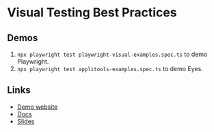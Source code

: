 # Visual Testing Best Practices

## Demos

1. `npx playwright test playwright-visual-examples.spec.ts` to demo Playwright.
2. `npx playwright test applitools-examples.spec.ts` to demo Eyes.

## Links

- [Demo website](https://sandbox.applitools.com/bank)
- [Docs](https://applitools.com/tutorials/playwright/)
- [Slides](https://www.dropbox.com/scl/fi/sn6xuftztfnwxce6qznzl/Playwright-Visual-Testing-Best-Practices.pptx?rlkey=fk45j6bl9655aczgw44dhm9ml&dl=0)
